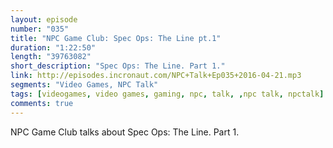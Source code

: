 ```yaml
---
layout: episode
number: "035"
title: "NPC Game Club: Spec Ops: The Line pt.1"
duration: "1:22:50"
length: "39763082"
short_description: "Spec Ops: The Line. Part 1."
link: http://episodes.incronaut.com/NPC+Talk+Ep035+2016-04-21.mp3
segments: "Video Games, NPC Talk"
tags: [videogames, video games, gaming, npc, talk, ,npc talk, npctalk]
comments: true
---
```


NPC Game Club talks about Spec Ops: The Line. Part 1.
